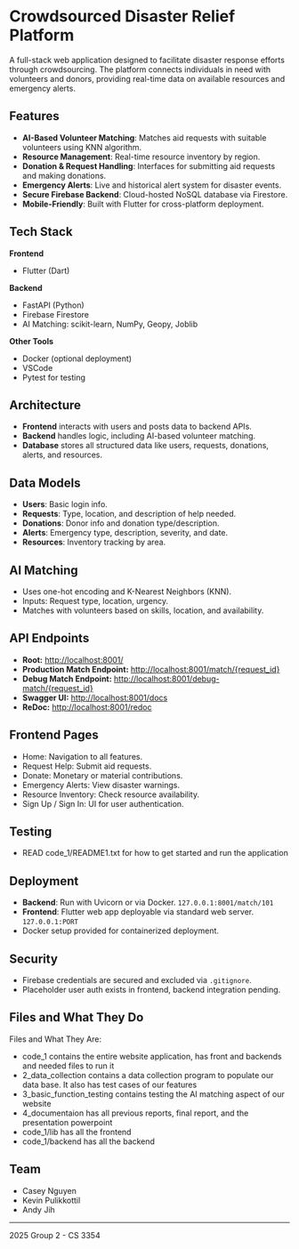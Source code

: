 # Crowdsourced Disaster Relief Platform

A full-stack web application designed to facilitate disaster response efforts through crowdsourcing. The platform connects individuals in need with volunteers and donors, providing real-time data on available resources and emergency alerts.

## Features

- **AI-Based Volunteer Matching**: Matches aid requests with suitable volunteers using KNN algorithm.
- **Resource Management**: Real-time resource inventory by region.
- **Donation & Request Handling**: Interfaces for submitting aid requests and making donations.
- **Emergency Alerts**: Live and historical alert system for disaster events.
- **Secure Firebase Backend**: Cloud-hosted NoSQL database via Firestore.
- **Mobile-Friendly**: Built with Flutter for cross-platform deployment.

## Tech Stack

**Frontend**

- Flutter (Dart)

**Backend**

- FastAPI (Python)
- Firebase Firestore
- AI Matching: scikit-learn, NumPy, Geopy, Joblib

**Other Tools**

- Docker (optional deployment)
- VSCode
- Pytest for testing

## Architecture

- **Frontend** interacts with users and posts data to backend APIs.
- **Backend** handles logic, including AI-based volunteer matching.
- **Database** stores all structured data like users, requests, donations, alerts, and resources.

## Data Models

- **Users**: Basic login info.
- **Requests**: Type, location, and description of help needed.
- **Donations**: Donor info and donation type/description.
- **Alerts**: Emergency type, description, severity, and date.
- **Resources**: Inventory tracking by area.

## AI Matching

- Uses one-hot encoding and K-Nearest Neighbors (KNN).
- Inputs: Request type, location, urgency.
- Matches with volunteers based on skills, location, and availability.

## API Endpoints

* **Root:**
  [http://localhost:8001/](vscode-file://vscode-app/Applications/Visual%20Studio%20Code.app/Contents/Resources/app/out/vs/code/electron-sandbox/workbench/workbench.html)
* **Production Match Endpoint:**
  [http://localhost:8001/match/{request_id}](vscode-file://vscode-app/Applications/Visual%20Studio%20Code.app/Contents/Resources/app/out/vs/code/electron-sandbox/workbench/workbench.html)
* **Debug Match Endpoint:**
  [http://localhost:8001/debug-match/{request_id}](vscode-file://vscode-app/Applications/Visual%20Studio%20Code.app/Contents/Resources/app/out/vs/code/electron-sandbox/workbench/workbench.html)
* **Swagger UI:**
  [http://localhost:8001/docs](vscode-file://vscode-app/Applications/Visual%20Studio%20Code.app/Contents/Resources/app/out/vs/code/electron-sandbox/workbench/workbench.html)
* **ReDoc:**
  [http://localhost:8001/redoc](vscode-file://vscode-app/Applications/Visual%20Studio%20Code.app/Contents/Resources/app/out/vs/code/electron-sandbox/workbench/workbench.html)

## Frontend Pages

- Home: Navigation to all features.
- Request Help: Submit aid requests.
- Donate: Monetary or material contributions.
- Emergency Alerts: View disaster warnings.
- Resource Inventory: Check resource availability.
- Sign Up / Sign In: UI for user authentication.

## Testing

- READ code_1/README1.txt for how to get started and run the application 

## Deployment

- **Backend**: Run with Uvicorn or via Docker. `127.0.0.1:8001/match/101`
- **Frontend**: Flutter web app deployable via standard web server. `127.0.0.1:PORT`
- Docker setup provided for containerized deployment.

## Security

- Firebase credentials are secured and excluded via `.gitignore`.
- Placeholder user auth exists in frontend, backend integration pending.

## Files and What They Do 
Files and What They Are:
- code_1 contains the entire website application, has front and backends and needed files to run it 
- 2_data_collection contains a data collection program to populate our data base. It also has test cases of our features 
- 3_basic_function_testing contains testing the AI matching aspect of our website 
- 4_documentaion has all previous reports, final report, and the presentation powerpoint 
- code_1/lib has all the frontend 
- code_1/backend has all the backend 

## Team

- Casey Nguyen
- Kevin Pulikkottil
- Andy Jih

---

2025 Group 2 - CS 3354

